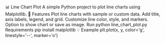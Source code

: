 📊 Line Chart Plot
A simple Python project to plot line charts using Matplotlib.
🚀 Features
Plot line charts with sample or custom data.
Add title, axis labels, legend, and grid.
Customize line color, style, and markers.
Option to show chart or save as image.
Run
python line_chart_plot.py
Requirements
pip install matplotlib
💡 Example
plt.plot(x, y, color='g', linestyle='--', marker='o')

